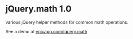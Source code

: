 jQuery.math 1.0
===
various jQuery helper methods for common math operations.  

See a demo at <a href="http://epicapp.com/jquery.math">epicapp.com/jquery.math</a>

